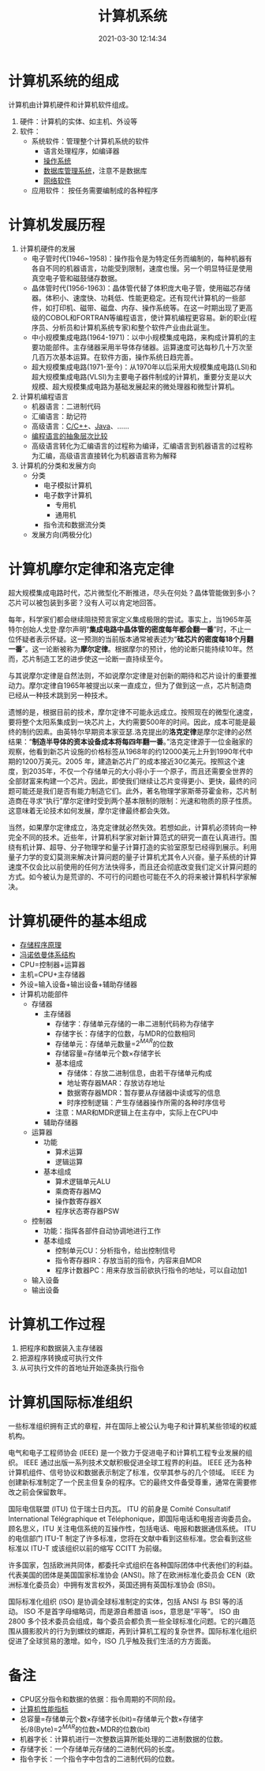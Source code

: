 ﻿---
title: 计算机系统
date: 2021-03-30 12:14:34
tags:
- 计算机组成原理
categories:
- 计算机科学基础
---

# 计算机系统的组成

计算机由计算机硬件和计算机软件组成。

1. 硬件：计算机的实体、如主机、外设等
2. 软件：
    - 系统软件：管理整个计算机系统的软件
        - 语言处理程序，如编译器
        - [操作系统](https://blog.csdn.net/weixin_43896318/category_9500428.html)
        - [数据库管理系统](https://blog.csdn.net/weixin_43896318/category_9673746.html)，注意不是数据库
        - [网络软件](https://blog.csdn.net/weixin_43896318/category_9673744.html)
    - 应用软件： 按任务需要编制成的各种程序

# 计算机发展历程

1. 计算机硬件的发展
    - 电子管时代(1946~1958)：操作指令是为特定任务而编制的，每种机器有各自不同的机器语言，功能受到限制，速度也慢。另一个明显特征是使用真空电子管和磁鼓储存数据。
    - 晶体管时代(1956-1963)：晶体管代替了体积庞大电子管，使用磁芯存储器。体积小、速度快、功耗低、性能更稳定。还有现代计算机的一些部件，如打印机、磁带、磁盘、内存、操作系统等。在这一时期出现了更高级的COBOL和FORTRAN等编程语言，使计算机编程更容易。新的职业(程序员、分析员和计算机系统专家)和整个软件产业由此诞生。
    - 中小规模集成电路(1964-1971)：以中小规模集成电路，来构成计算机的主要功能部件。主存储器采用半导体存储器。运算速度可达每秒几十万次至几百万次基本运算。在软件方面，操作系统日趋完善。
    - 超大规模集成电路(1971-至今)：从1970年以后采用大规模集成电路(LSI)和超大规模集成电路(VLSI)为主要电子器件制成的计算机，重要分支是以大规模、超大规模集成电路为基础发展起来的微处理器和微型计算机。
2. 计算机编程语言
    - 机器语言：二进制代码
    - 汇编语言：助记符
    - 高级语言：[C/C++](https://blog.csdn.net/weixin_43896318/category_9400008.html)、[Java](https://blog.csdn.net/weixin_43896318/category_9379712.html)、……
    - [编程语言的抽象层次比较](https://blankspace.blog.csdn.net/article/details/102681129)
    - 高级语言转化为汇编语言的过程称为编译，汇编语言到机器语言的过程称为汇编，高级语言直接转化为机器语言称为解释
3. 计算机的分类和发展方向
    - 分类
        - 电子模拟计算机
        - 电子数字计算机
            - 专用机
            - 通用机
        - 指令流和数据流分类
    - 发展方向(两极分化)

# 计算机摩尔定律和洛克定律

超大规模集成电路时代，芯片微型化不断推进，尽头在何处？晶体管能做到多小？芯片可以被包装到多密？没有人可以肯定地回答。

每年，科学家们都会继续阻挠预言家定义集成极限的尝试。事实上，当1965年英特尔创始人戈登·摩尔声明“**集成电路中晶体管的密度每年都会翻一番**”时，不止一位怀疑者表示怀疑。这一预测的当前版本通常被表述为“**硅芯片的密度每18个月翻一番**”。这一论断被称为**摩尔定律**。根据摩尔的预计，他的论断只能持续10年。然而，芯片制造工艺的进步使这一论断一直持续至今。

与其说摩尔定律是自然法则，不如说摩尔定律是对创新的期待和芯片设计的重要推动力。摩尔定律自1965年被提出以来一直成立，但为了做到这一点，芯片制造商已经从一种技术跳到另一种技术。

遗憾的是，根据目前的技术，摩尔定律不可能永远成立。按照现在的微型化速度，要将整个太阳系集成到一块芯片上，大约需要500年的时间。因此，成本可能是最终的制约因素。由英特尔早期资本家亚瑟.洛克提出的**洛克定律**是摩尔定律的必然结果：“**制造半导体的资本设备成本将每四年翻一番**。”洛克定律源于一位金融家的观察，他看到新芯片设施的价格标签从1968年的约12000美元上升到1990年代中期的1200万美元。2005 年，建造新芯片厂的成本接近30亿美元。按照这个速度，到2035年，不仅一个存储单元的大小将小于一个原子，而且还需要全世界的全部财富来构建一个芯片。因此，即使我们继续让芯片变得更小、更快，最终的问题可能还是我们是否有能力制造它们。此外，著名物理学家斯蒂芬霍金称，芯片制造商在寻求“执行”摩尔定律时受到两个基本限制的限制：光速和物质的原子性质。这意味着无论技术如何发展，摩尔定律最终都会失效。

当然，如果摩尔定律成立，洛克定律就必然失效。若想如此，计算机必须转向一种完全不同的技术。近些年，计算机科学家对新计算范式的研究一直在认真进行。围绕有机计算、超导、分子物理学和量子计算打造的实验室原型已经得到展示。利用量子力学的变幻莫测来解决计算问题的量子计算机尤其令人兴奋。量子系统的计算速度不仅会比以前使用的任何方法快得多，而且还会彻底改变我们定义计算问题的方式。如今被认为是荒谬的、不可行的问题也可能在不久的将来被计算机科学家解决。

# 计算机硬件的基本组成

- [存储程序原理](https://blankspace.blog.csdn.net/article/details/115320818)
- [冯诺依曼体系结构](https://blankspace.blog.csdn.net/article/details/115312141)
- CPU=控制器+运算器
- 主机=CPU+主存储器
- 外设=输入设备+输出设备+辅助存储器
- 计算机功能部件
    - 存储器
        - 主存储器
            - 存储字：存储单元存储的一串二进制代码称为存储字
            - 存储字长：存储字的位数，与MDR的位数相同
            - 存储单元：存储单元数量=$2^{MAR}$的位数
            - 存储容量$=$存储单元个数$\times$存储字长
            - 基本组成
                - 存储体：存放二进制信息，由若干存储单元构成
                - 地址寄存器MAR：存放访存地址
                - 数据寄存器MDR：暂存要从存储器中读或写的信息
                - 时序控制逻辑：产生存储器操作所需的各种时序信号
            - 注意：MAR和MDR逻辑上在主存中，实际上在CPU中
        - 辅助存储器
    - 运算器
        - 功能
            - 算术运算
            - 逻辑运算
        - 基本组成
            - 算术逻辑单元ALU
            - 乘商寄存器MQ
            - 操作数寄存器X
            - 程序状态寄存器PSW
    - 控制器
        - 功能：指挥各部件自动协调地进行工作
        - 基本组成
            - 控制单元CU：分析指令，给出控制信号
            - 指令寄存器IR：存放当前的指令，内容来自MDR
            - 程序计数器PC：用来存放当前欲执行指令的地址，可以自动加1
    - 输入设备
    - 输出设备

# 计算机工作过程

1. 把程序和数据装入主存储器
2. 把源程序转换成可执行文件
3. 从可执行文件的首地址开始逐条执行指令

# 计算机国际标准组织

一些标准组织拥有正式的章程，并在国际上被公认为电子和计算机某些领域的权威机构。

电气和电子工程师协会 (IEEE) 是一个致力于促进电子和计算机工程专业发展的组织。 IEEE 通过出版一系列技术文献积极促进全球工程界的利益。 IEEE 还为各种计算机组件、信号协议和数据表示制定了标准，仅举其参与的几个领域。 IEEE 为创建新标准制定了一个民主但复杂的程序。它的最终文件备受尊重，通常在需要修改之前会保留数年。

国际电信联盟 (ITU) 位于瑞士日内瓦。 ITU 的前身是 Comité	Consultatif International	Télégraphique	et	Téléphonique，即国际电话和电报咨询委员会。顾名思义，ITU 关注电信系统的互操作性，包括电话、电报和数据通信系统。 ITU 的电信部门 ITU-T 制定了许多标准，您将在文献中看到这些标准。您会看到这些标准以 ITU-T 或该组织以前的缩写 CCITT 为前缀。

许多国家，包括欧洲共同体，都委托伞式组织在各种国际团体中代表他们的利益。代表美国的团体是美国国家标准协会 (ANSI)。除了在欧洲标准化委员会 CEN（欧洲标准化委员会）中拥有发言权外，英国还拥有英国标准协会 (BSI)。

国际标准化组织 (ISO) 是协调全球标准制定的实体，包括 ANSI 与 BSI 等的活动。 ISO 不是首字母缩略词，而是源自希腊语 isos，意思是“平等”。 ISO 由 2800 多个技术委员会组成，每个委员会都负责一些全球标准化问题。它的兴趣范围从摄影胶片的行为到螺纹的螺距，再到计算机工程的复杂世界。国际标准化组织促进了全球贸易的激增。如今，ISO 几乎触及我们生活的方方面面。

# 备注
- CPU区分指令和数据的依据：指令周期的不同阶段。
- [计算机性能指标](https://blankspace.blog.csdn.net/article/details/114603270)
- 总容量=存储单元个数$\times$存储字长(bit)=存储单元个数$\times$存储字长/8(Byte)=$2^{MAR}$的位数$\times$MDR的位数(bit)
- 机器字长：计算机进行一次整数运算所能处理的二进制数据的位数。
- 存储字长：一个存储单元存储的二进制代码的长度。
- 指令字长：一个指令字中包含的二进制代码的位数。










